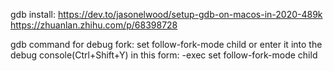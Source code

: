 gdb install:
https://dev.to/jasonelwood/setup-gdb-on-macos-in-2020-489k
https://zhuanlan.zhihu.com/p/68398728

gdb command for debug fork:
set follow-fork-mode child
or enter it into the debug console(Ctrl+Shift+Y) in this form:
-exec set follow-fork-mode child